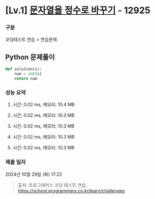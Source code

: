 # [Lv.1] [문자열을 정수로 바꾸기](https://school.programmers.co.kr/learn/courses/30/lessons/12925?language=python3) - 12925 

### 구분

코딩테스트 연습 > 연습문제

## Python 문제풀이

```py
def solution(s):
    num = int(s)
    return num
```

### 성능 요약

1. 시간: 0.02 ms, 메모리: 10.4 MB

2. 시간: 0.02 ms, 메모리: 10.3 MB
3. 시간: 0.02 ms, 메모리: 10.3 MB
4. 시간: 0.02 ms, 메모리: 10.3 MB
5. 시간: 0.02 ms, 메모리: 10.3 MB

### 제출 일자

2024년 10월 29일 (화) 17:22

> 출처: 프로그래머스 코딩 테스트 연습, https://school.programmers.co.kr/learn/challenges